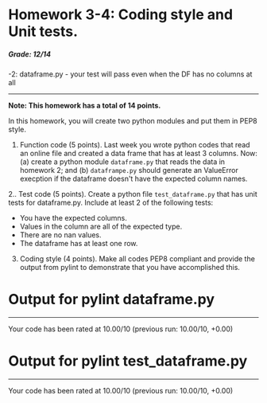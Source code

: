 # Homework 3-4: Coding style and Unit tests.

##### Grade: 12/14   

-2: dataframe.py - your test will pass even when the DF has no columns at all   


------

**Note: This homework has a total of 14 points.**

In this homework, you will create two python modules and put them in PEP8 style.

1. Function code (5 points). Last week you wrote python codes that read an online file and created a data frame that has at least 3 columns. Now: (a) create a python module ``dataframe.py`` that reads the data in homework 2;  and (b) ``dataframpe.py`` should generate an ValueError execption if the dataframe doesn't have the expected column names.

2.. Test code (5 points). Create a python file ``test_dataframe.py`` that has unit tests for dataframe.py. Include at least 2 of the following tests:

   - You have the expected columns.
   - Values in the column are all of the expected type.
   - There are no nan values.
   - The dataframe has at least one row.
   
3. Coding style (4 points). Make all codes PEP8 compliant and provide the output from pylint to demonstrate that you have accomplished this.

# Output for pylint dataframe.py

--------------------------------------------------------------------
Your code has been rated at 10.00/10 (previous run: 10.00/10, +0.00)

# Output for pylint test_dataframe.py

--------------------------------------------------------------------
Your code has been rated at 10.00/10 (previous run: 10.00/10, +0.00)

